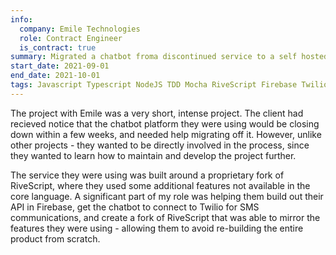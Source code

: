 ```yaml
---
info:
  company: Emile Technologies
  role: Contract Engineer
  is_contract: true
summary: Migrated a chatbot froma discontinued service to a self hosted fork of an open source library.
start_date: 2021-09-01
end_date: 2021-10-01
tags: Javascript Typescript NodeJS TDD Mocha RiveScript Firebase Twilio back-end
---
```


The project with Emile was a very short, intense project. The client had recieved notice that the chatbot platform they were using would be closing down within a few weeks, and needed help migrating off it. However, unlike other projects - they wanted to be directly involved in the process, since they wanted to learn how to maintain and develop the project further.

The service they were using was built around a proprietary fork of RiveScript, where they used some additional features not available in the core language. A significant part of my role was helping them build out their API in Firebase, get the chatbot to connect to Twilio for SMS communications, and create a fork of RiveScript that was able to mirror the features they were using - allowing them to avoid re-building the entire product from scratch.
